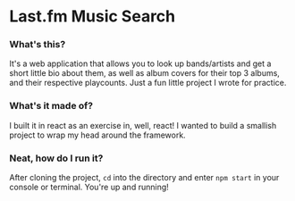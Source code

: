 # Last.fm Music Search

### What's this?
It's a web application that allows you to look up bands/artists and get a short little bio about them, as well as album covers for their top 3 albums, and their respective playcounts. Just a fun little project I wrote for practice.
### What's it made of?
I built it in react as an exercise in, well, react! I wanted to build a smallish project to wrap my head around the framework.
### Neat, how do I run it?
After cloning the project, `cd` into the directory and enter `npm start` in your console or terminal. You're up and running!